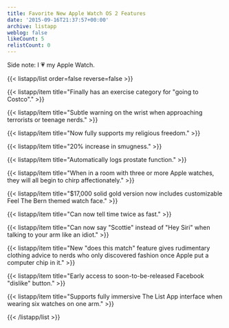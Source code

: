 ```yaml
---
title: Favorite New Apple Watch OS 2 Features
date: '2015-09-16T21:37:57+00:00'
archive: listapp
weblog: false
likeCount: 5
relistCount: 0
---
```


Side note: I 💗 my Apple Watch.

<!--more-->

{{< listapp/list order=false reverse=false >}}

   {{< listapp/item title="Finally has an exercise category for \"going to Costco\"." >}}

   {{< listapp/item title="Subtle warning on the wrist when approaching terrorists or teenage nerds." >}}

   {{< listapp/item title="Now fully supports my religious freedom." >}}

   {{< listapp/item title="20% increase in smugness." >}}

   {{< listapp/item title="Automatically logs prostate function." >}}

   {{< listapp/item title="When in a room with three or more Apple watches, they will all begin to chirp affectionately." >}}

   {{< listapp/item title="$17,000 solid gold version now includes customizable Feel The Bern themed watch face." >}}

   {{< listapp/item title="Can now tell time twice as fast." >}}

   {{< listapp/item title="Can now say \"Scottie\" instead of \"Hey Siri\" when talking to your arm like an idiot." >}}

   {{< listapp/item title="New \"does this match\" feature gives rudimentary clothing advice to nerds who only discovered fashion once Apple put a computer chip in it." >}}

   {{< listapp/item title="Early access to soon-to-be-released Facebook \"dislike\" button." >}}

   {{< listapp/item title="Supports fully immersive The List App interface when wearing six watches on one arm." >}}

{{< /listapp/list >}}
